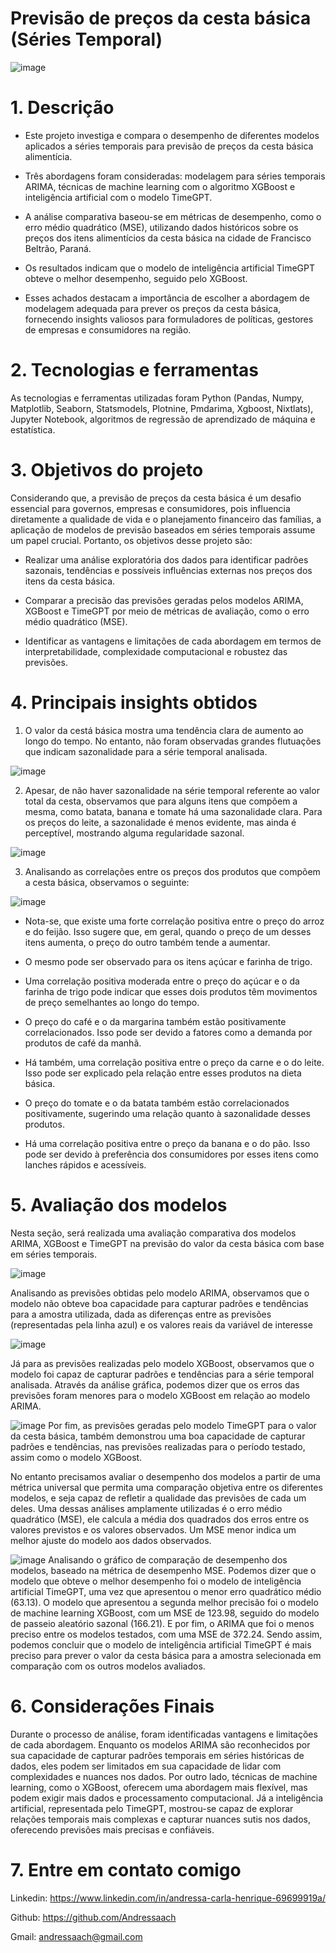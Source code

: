 # Previsão de preços da cesta básica (Séries Temporal)
![image](https://github.com/Andressaach/Previs-o-de-pre-os-da-cesta-b-sicata-b-siza/assets/100172009/29f0c90d-70d4-448c-9b1f-201964b2e305)

# 1. Descrição
- Este projeto investiga e compara o desempenho de diferentes modelos aplicados a séries temporais para previsão de preços da cesta básica alimentícia.
  
- Três abordagens foram consideradas: modelagem para séries temporais ARIMA, técnicas de machine learning com o algoritmo XGBoost e inteligência artificial com o modelo TimeGPT.
  
- A análise comparativa baseou-se em métricas de desempenho, como o erro médio quadrático (MSE), utilizando dados históricos sobre os preços dos itens alimentícios da cesta básica na cidade de Francisco Beltrão, Paraná.
  
- Os resultados indicam que o modelo de inteligência artificial TimeGPT obteve o melhor desempenho, seguido pelo XGBoost.
  
- Esses achados destacam a importância de escolher a abordagem de modelagem adequada para prever os preços da cesta básica, fornecendo insights valiosos para formuladores de políticas, gestores de empresas e consumidores na região.
  
# 2. Tecnologias e ferramentas
As tecnologias e ferramentas utilizadas foram Python (Pandas, Numpy, Matplotlib, Seaborn, Statsmodels, Plotnine, Pmdarima, Xgboost, Nixtlats), Jupyter Notebook, algoritmos de regressão de aprendizado de máquina e estatística.

# 3. Objetivos do projeto

Considerando que, a previsão de preços da cesta básica é um desafio essencial para governos, empresas e consumidores, pois influencia diretamente a qualidade de vida e o planejamento financeiro das famílias, a aplicação de modelos de previsão baseados em séries temporais assume um papel crucial. Portanto, os objetivos desse projeto são:

- Realizar uma análise exploratória dos dados para identificar padrões sazonais, tendências e possíveis influências externas nos preços dos itens da cesta básica.
  
- Comparar a precisão das previsões geradas pelos modelos ARIMA, XGBoost e TimeGPT por meio de métricas de avaliação, como o erro médio quadrático (MSE).
  
- Identificar as vantagens e limitações de cada abordagem em termos de interpretabilidade, complexidade computacional e robustez das previsões.
  
# 4. Principais insights obtidos
1. O valor da cestá básica mostra uma tendência clara de aumento ao longo do tempo. No entanto, não foram observadas grandes flutuações que indicam sazonalidade para a série temporal analisada.
   
![image](https://github.com/Andressaach/Previs-o-de-pre-os-da-cesta-b-sicata-b-siza/assets/100172009/8b3d570e-e611-445a-a79b-c924a6cf54a7)

2. Apesar, de não haver sazonalidade na série temporal referente ao valor total da cesta, observamos que para alguns itens que compõem a mesma, como batata, banana e tomate há uma sazonalidade clara. Para os preços do leite, a sazonalidade é menos evidente, mas ainda é perceptível, mostrando alguma regularidade sazonal.
   
![image](https://github.com/Andressaach/Previs-o-de-pre-os-da-cesta-b-sicata-b-siza/assets/100172009/05af17fa-d506-411a-9e27-bac1b23f5645)

3. Analisando as correlações entre os preços dos produtos que compõem a cesta básica, observamos o seguinte:
   
![image](https://github.com/Andressaach/Previs-o-de-pre-os-da-cesta-b-sicata-b-siza/assets/100172009/ade498d9-1660-4962-a96f-2754113baa2b)

- Nota-se, que existe uma forte correlação positiva entre o preço do arroz e do feijão. Isso sugere que, em geral, quando o preço de um desses itens aumenta, o preço do outro também tende a aumentar.

- O mesmo pode ser observado para os itens açúcar e farinha de trigo.

- Uma correlação positiva moderada entre o preço do açúcar e o da farinha de trigo pode indicar que esses dois produtos têm movimentos de preço semelhantes ao longo do tempo.

- O preço do café e o da margarina também estão positivamente correlacionados. Isso pode ser devido a fatores como a demanda por produtos de café da manhã.

- Há também, uma correlação positiva entre o preço da carne e o do leite. Isso pode ser explicado pela relação entre esses produtos na dieta básica.

- O preço do tomate e o da batata também estão correlacionados positivamente, sugerindo uma relação quanto à sazonalidade desses produtos.

- Há uma correlação positiva entre o preço da banana e o do pão. Isso pode ser devido à preferência dos consumidores por esses itens como lanches rápidos e acessíveis.

# 5. Avaliação dos modelos
Nesta seção, será realizada uma avaliação comparativa dos modelos ARIMA, XGBoost e TimeGPT na previsão do valor da cesta básica com base em séries temporais.

![image](https://github.com/Andressaach/Previs-o-de-pre-os-da-cesta-b-sicata-b-siza/assets/100172009/0a53fc87-7b5e-4ad4-a8b0-3aba2e8d3127)

Analisando as previsões obtidas pelo modelo ARIMA, observamos que o modelo não obteve boa capacidade para capturar padrões e tendências para a amostra utilizada, dada as diferenças entre as previsões (representadas pela linha azul) e os valores reais da variável de interesse

![image](https://github.com/Andressaach/Previs-o-de-pre-os-da-cesta-b-sicata-b-siza/assets/100172009/02e10e47-59a2-4699-a76c-1675d5c928c1)

Já para as previsões realizadas pelo modelo XGBoost, observamos que o modelo foi capaz de capturar padrões e tendências para a série temporal analisada. Através da análise gráfica, podemos dizer que os erros das previsões foram menores para o modelo XGBoost em relação ao modelo ARIMA.

![image](https://github.com/Andressaach/Previs-o-de-pre-os-da-cesta-b-sicata-b-siza/assets/100172009/d950b89a-14cb-40c4-8e09-fa12654bfae1)
Por fim, as previsões geradas pelo modelo TimeGPT para o valor da cesta básica, também demonstrou uma boa capacidade de capturar padrões e tendências, nas previsões realizadas para o período testado, assim como o modelo XGBoost.

No entanto precisamos avaliar o desempenho dos modelos a partir de uma métrica universal que permita uma comparação objetiva entre os diferentes modelos, e seja capaz de refletir a qualidade das previsões de cada um deles. Uma dessas análises amplamente utilizadas é o erro médio quadrático (MSE), ele calcula a média dos quadrados dos erros entre os valores previstos e os valores observados. Um MSE menor indica um melhor ajuste do modelo aos dados observados.

![image](https://github.com/Andressaach/Previs-o-de-pre-os-da-cesta-b-sicata-b-siza/assets/100172009/7f99b83a-306f-413e-ba03-17dc9e182abb)
Analisando o gráfico de comparação de desempenho dos modelos, baseado na métrica de desempenho MSE. Podemos dizer que o modelo que obteve o melhor desempenho foi o modelo de inteligência artificial TimeGPT, uma vez que apresentou o menor erro quadrático médio (63.13). O modelo que apresentou a segunda melhor precisão foi o modelo de machine learning XGBoost, com um MSE de 123.98, seguido do modelo de passeio aleatório sazonal (166.21). E por fim, o ARIMA que foi o menos preciso entre os modelos testados, com uma MSE de 372.24. Sendo assim, podemos concluir que o modelo de inteligência artificial TimeGPT é mais preciso para prever o valor da cesta básica para a amostra selecionada em comparação com os outros modelos avaliados.

# 6. Considerações Finais
Durante o processo de análise, foram identificadas vantagens e limitações de cada abordagem. Enquanto os modelos ARIMA são reconhecidos por sua capacidade de capturar padrões temporais em séries históricas de dados, eles podem ser limitados em sua capacidade de lidar com complexidades e nuances nos dados. Por outro lado, técnicas de machine learning, como o XGBoost, oferecem uma abordagem mais flexível, mas podem exigir mais dados e processamento computacional. Já a inteligência artificial, representada pelo TimeGPT, mostrou-se capaz de explorar relações temporais mais complexas e capturar nuances sutis nos dados, oferecendo previsões mais precisas e confiáveis.

# 7. Entre em contato comigo
Linkedin: https://www.linkedin.com/in/andressa-carla-henrique-69699919a/

Github: https://github.com/Andressaach

Gmail: andressaach@gmail.com

